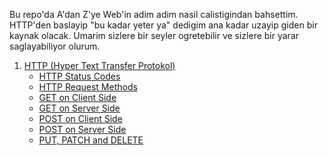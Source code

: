 Bu repo'da A'dan Z'ye Web'in adim adim nasil calistigindan bahsettim. HTTP'den baslayip "bu kadar yeter ya" dedigim ana kadar uzayip giden bir kaynak olacak. Umarim sizlere bir seyler ogretebilir ve sizlere bir yarar saglayabiliyor olurum.

1. <a href= 'https://github.com/mertbingol0/Web-TEchLEarn/blob/main/http.md'>HTTP (Hyper Text Transfer Protokol)</a>
    - <a href= 'https://github.com/mertbingol0/Web-TEchLEarn/blob/main/http.md#http-status-codes'>HTTP Status Codes</a>
    - <a href= 'https://github.com/mertbingol0/Web-TEchLEarn/blob/main/http.md#http-request-methods'>HTTP Request Methods</a>
    - <a href= 'https://github.com/mertbingol0/Web-TEchLEarn/blob/main/http.md#get-on-client-side'>GET on Client Side</a>
    - <a href= 'https://github.com/mertbingol0/Web-TEchLEarn/blob/main/http.md#get-on-server-side'>GET on Server Side</a>
    - <a href= 'https://github.com/mertbingol0/Web-TEchLEarn/edit/main/http.md#post-on-client-side'>POST on Client Side</a>
    - <a href= 'https://github.com/mertbingol0/Web-TEchLEarn/edit/main/http.md#post-on-server-side'>POST on Server Side</a>
    - <a href= ' https://github.com/mertbingol0/Web-101/blob/main/http.md#put-delete-and-patch'>PUT, PATCH and DELETE</a>

